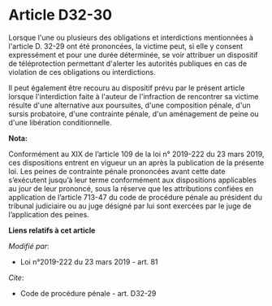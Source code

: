# Article D32-30

Lorsque l'une ou plusieurs des obligations et interdictions mentionnées à l'article D. 32-29 ont été prononcées, la victime
peut, si elle y consent expressément et pour une durée déterminée, se voir attribuer un dispositif de téléprotection
permettant d'alerter les autorités publiques en cas de violation de ces obligations ou interdictions. 

Il peut également être recouru au dispositif prévu par le présent article lorsque l'interdiction faite à l'auteur de
l'infraction de rencontrer sa victime résulte d'une alternative aux poursuites, d'une composition pénale, d'un      sursis
probatoire, d'une contrainte pénale, d'un aménagement de peine ou d'une libération conditionnelle.

**Nota:**

Conformément au XIX de l’article 109 de la loi n° 2019-222 du 23 mars 2019, ces dispositions entrent en vigueur un an après
la publication de la présente loi. Les peines de contrainte pénale prononcées avant cette date s’exécutent jusqu’à leur terme
conformément aux dispositions applicables au jour de leur prononcé, sous la réserve que les attributions confiées en
application de l’article 713-47 du code de procédure pénale au président du tribunal judiciaire ou au juge désigné par lui
sont exercées par le juge de l’application des peines.

**Liens relatifs à cet article**

_Modifié par_:

  - Loi n°2019-222 du 23 mars 2019 - art. 81

_Cite_:

  - Code de procédure pénale - art. D32-29
